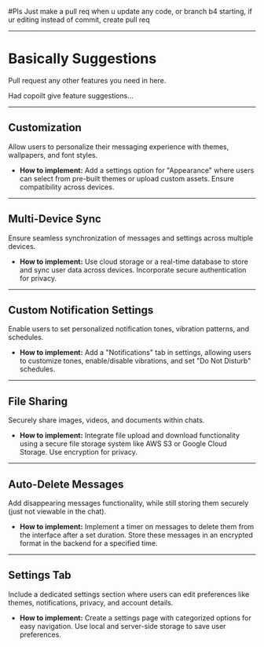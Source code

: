 #Pls Just make a pull req when u update any code, or branch b4 starting, if ur editing instead of commit, create pull req

---

# Basically Suggestions

Pull request any other features you need in here.

Had copoilt give feature suggestions... 

---

## Customization
Allow users to personalize their messaging experience with themes, wallpapers, and font styles.

- **How to implement:** Add a settings option for "Appearance" where users can select from pre-built themes or upload custom assets. Ensure compatibility across devices.

---

## Multi-Device Sync
Ensure seamless synchronization of messages and settings across multiple devices.

- **How to implement:** Use cloud storage or a real-time database to store and sync user data across devices. Incorporate secure authentication for privacy.

---

## Custom Notification Settings
Enable users to set personalized notification tones, vibration patterns, and schedules.

- **How to implement:** Add a "Notifications" tab in settings, allowing users to customize tones, enable/disable vibrations, and set "Do Not Disturb" schedules.

---

## File Sharing
Securely share images, videos, and documents within chats.

- **How to implement:** Integrate file upload and download functionality using a secure file storage system like AWS S3 or Google Cloud Storage. Use encryption for privacy.

---

## Auto-Delete Messages
Add disappearing messages functionality, while still storing them securely (just not viewable in the chat).

- **How to implement:** Implement a timer on messages to delete them from the interface after a set duration. Store these messages in an encrypted format in the backend for a specified time.

---

## Settings Tab
Include a dedicated settings section where users can edit preferences like themes, notifications, privacy, and account details.

- **How to implement:** Create a settings page with categorized options for easy navigation. Use local and server-side storage to save user preferences.
